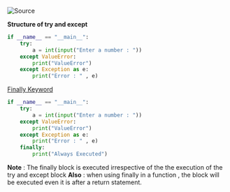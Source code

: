 ![Source](https://youtu.be/4LKo6dlku7M?list=PLu0W_9lII9agwh1XjRt242xIpHhPT2llg)

**Structure of try and except**
```python
if __name__ == "__main__":
	try:
		a = int(input("Enter a number : "))
	except ValueError:
		print("ValueError")
	except Exception as e:
		print("Error : " , e)
```

[Finally Keyword](https://youtu.be/r_iuC-IDpPM?list=PLu0W_9lII9agwh1XjRt242xIpHhPT2llg)
```python
if __name__ == "__main__":
	try:
		a = int(input("Enter a number : "))
	except ValueError:
		print("ValueError")
	except Exception as e:
		print("Error : " , e)
	finally:
		print("Always Executed")
```
**Note** : The finally block is executed irrespective of the the execution of the try and except block
**Also** : when using finally in a function , the block will be executed even it is after a return statement.

